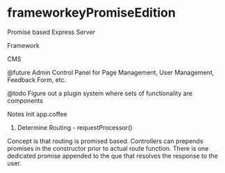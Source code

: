 frameworkeyPromiseEdition
=========================

Promise based Express Server 

Framework

CMS

@future
Admin Control Panel for Page Management, User Management, Feedback Form, etc.

@todo
Figure out a plugin system where sets of functionality are components 

Notes
Init app.coffee

1) Determine Routing - requestProcessor()

Concept is that routing is promised based. Controllers can prepends promises in the constructor prior to actual route function. There is one dedicated promise appended to the que that resolves the response to the user. 

